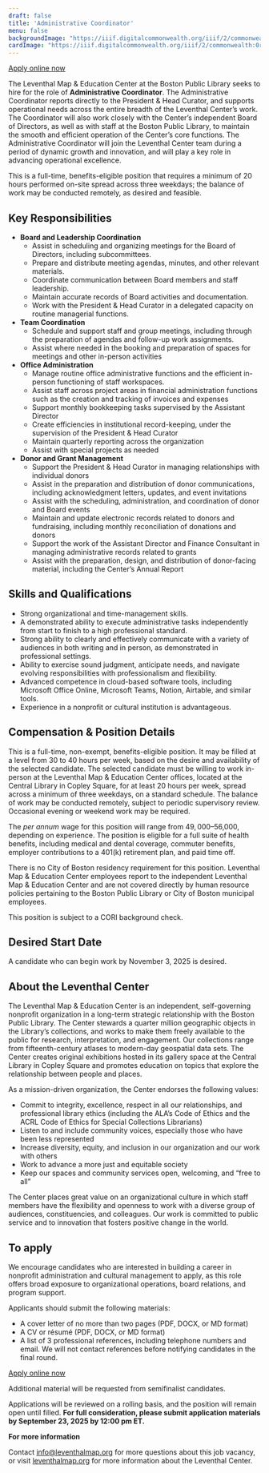 ```yaml
---
draft: false
title: 'Administrative Coordinator'
menu: false
backgroundImage: "https://iiif.digitalcommonwealth.org/iiif/2/commonwealth:0r96fp54z/2154,1509,1185,1071/pct:50/0/default.jpg"
cardImage: "https://iiif.digitalcommonwealth.org/iiif/2/commonwealth:0r96fp54z/2154,1509,1185,1071/pct:50/0/default.jpg"
---
```


<a href="https://tally.so/r/mDjQlp" target="_blank" class="btn btn-lg btn-primary-outline">Apply online now</a>

The Leventhal Map & Education Center at the Boston Public Library seeks to hire for the role of **Administrative Coordinator**. The Administrative Coordinator reports directly to the President & Head Curator, and supports operational needs across the entire breadth of the Leventhal Center’s work. The Coordinator will also work closely with the Center’s independent Board of Directors, as well as with staff at the Boston Public Library, to maintain the smooth and efficient operation of the Center’s core functions. The Administrative Coordinator will join the Leventhal Center team during a period of dynamic growth and innovation, and will play a key role in advancing operational excellence.

This is a full-time, benefits-eligible position that requires a minimum of 20 hours performed on-site spread across three weekdays; the balance of work may be conducted remotely, as desired and feasible.

## Key Responsibilities

- **Board and Leadership Coordination**
    - Assist in scheduling and organizing meetings for the Board of Directors, including subcommittees.
    - Prepare and distribute meeting agendas, minutes, and other relevant materials.
    - Coordinate communication between Board members and staff leadership.
    - Maintain accurate records of Board activities and documentation.
    - Work with the President & Head Curator in a delegated capacity on routine managerial functions.
- **Team Coordination**
    - Schedule and support staff and group meetings, including through the preparation of agendas and follow-up work assignments.
    - Assist where needed in the booking and preparation of spaces for meetings and other in-person activities
- **Office Administration**
    - Manage routine office administrative functions and the efficient in-person functioning of staff workspaces.
    - Assist staff across project areas in financial administration functions such as the creation and tracking of invoices and expenses
    - Support monthly bookkeeping tasks supervised by the Assistant Director
    - Create efficiencies in institutional record-keeping, under the supervision of the President & Head Curator
    - Maintain quarterly reporting across the organization
    - Assist with special projects as needed
- **Donor and Grant Management**
    - Support the President & Head Curator in managing relationships with individual donors
    - Assist in the preparation and distribution of donor communications, including acknowledgment letters, updates, and event invitations
    - Assist with the scheduling, administration, and coordination of donor and Board events
    - Maintain and update electronic records related to donors and fundraising, including monthly reconciliation of donations and donors
    - Support the work of the Assistant Director and Finance Consultant in managing administrative records related to grants
    - Assist with the preparation, design, and distribution of donor-facing material, including the Center’s Annual Report

## Skills and Qualifications

- Strong organizational and time-management skills.
- A demonstrated ability to execute administrative tasks  independently from start to finish to a high professional standard.
- Strong ability to clearly and effectively communicate with a variety of audiences in both writing and in person, as demonstrated in professional settings.
- Ability to exercise sound judgment, anticipate needs, and navigate evolving responsibilities with professionalism and flexibility.
- Advanced competence in cloud-based software tools, including Microsoft Office Online, Microsoft Teams, Notion, Airtable, and similar tools.
- Experience in a nonprofit or cultural institution is advantageous.

## Compensation & Position Details

This is a full-time, non-exempt, benefits-eligible position. It may be filled at a level from 30 to 40 hours per week, based on the desire and availability of the selected candidate. The selected candidate must be willing to work in-person at the Leventhal Map & Education Center offices, located at the Central Library in Copley Square, for at least 20 hours per week, spread across a minimum of three weekdays, on a standard schedule. The balance of work may be conducted remotely, subject to periodic supervisory review. Occasional evening or weekend work may be required.

The *per annum* wage for this position will range from $49,000–$56,000, depending on experience. The position is eligible for a full suite of health benefits, including medical and dental coverage, commuter benefits, employer contributions to a 401(k) retirement plan, and paid time off. 

There is no City of Boston residency requirement for this position. Leventhal Map & Education Center employees report to the independent Leventhal Map & Education Center and are not covered directly by human resource policies pertaining to the Boston Public Library or City of Boston municipal employees.

This position is subject to a CORI background check.

## Desired Start Date

A candidate who can begin work by November 3, 2025 is desired.

## About the Leventhal Center

The Leventhal Map & Education Center is an independent, self-governing nonprofit organization in a long-term strategic relationship with the Boston Public Library. The Center stewards a quarter million geographic objects in the Library’s collections, and works to make them freely available to the public for research, interpretation, and engagement. Our collections range from fifteenth-century atlases to modern-day geospatial data sets. The Center creates original exhibitions hosted in its gallery space at the Central Library in Copley Square and promotes education on topics that explore the relationship between people and places.

As a mission-driven organization, the Center endorses the following values:

- Commit to integrity, excellence, respect in all our relationships, and professional library ethics (including the ALA’s Code of Ethics and the ACRL Code of Ethics for Special Collections Librarians)
- Listen to and include community voices, especially those who have been less represented
- Increase diversity, equity, and inclusion in our organization and our work with others
- Work to advance a more just and equitable society
- Keep our spaces and community services open, welcoming, and “free to all”

The Center places great value on an organizational culture in which staff members have the flexibility and openness to work with a diverse group of audiences, constituencies, and colleagues. Our work is committed to public service and to innovation that fosters positive change in the world.

## To apply

We encourage candidates who are interested in building a career in nonprofit administration and cultural management to apply, as this role offers broad exposure to organizational operations, board relations, and program support.

Applicants should submit the following materials:

- A cover letter of no more than two pages (PDF, DOCX, or MD format)
- A CV or résumé (PDF, DOCX, or MD format)
- A list of 3 professional references, including telephone numbers and email. We will not contact references before notifying candidates in the final round.

<a href="https://tally.so/r/mDjQlp" target="_blank" class="btn btn-lg btn-primary-outline">Apply online now</a>

Additional material will be requested from semifinalist candidates.

Applications will be reviewed on a rolling basis, and the position will remain open until filled. **For full consideration, please submit application materials by September 23, 2025 by 12:00 pm ET.**

**For more information**

Contact [info@leventhalmap.org](mailto:info@leventhalmap.org) for more questions about this job vacancy, or visit [leventhalmap.org](https://leventhalmap.org/) for more information about the Leventhal Center.
